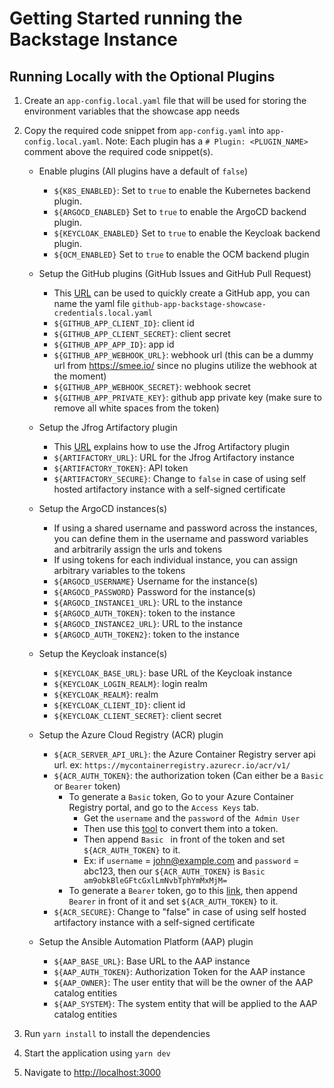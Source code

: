 # Getting Started running the Backstage Instance

## Running Locally with the Optional Plugins

1. Create an `app-config.local.yaml` file that will be used for storing the environment variables that the showcase app needs
2. Copy the required code snippet from `app-config.yaml` into `app-config.local.yaml`. Note: Each plugin has a `# Plugin: <PLUGIN_NAME>` comment above the required code snippet(s).
    - Enable plugins (All plugins have a default of `false`)
    
      - `${K8S_ENABLED}`: Set to `true` to enable the Kubernetes backend plugin.
      - `${ARGOCD_ENABLED}` Set to `true` to enable the ArgoCD backend plugin.
      - `${KEYCLOAK_ENABLED}` Set to `true` to enable the Keycloak backend plugin.
      - `${OCM_ENABLED}` Set to `true` to enable the OCM backend plugin
    
    - Setup the GitHub plugins (GitHub Issues and GitHub Pull Request)
    
      - This [URL](https://backstage.io/docs/integrations/github/github-apps) can be used to quickly create a GitHub app, you can name the yaml file `github-app-backstage-showcase-credentials.local.yaml`
      - `${GITHUB_APP_CLIENT_ID}`: client id
      - `${GITHUB_APP_CLIENT_SECRET}`: client secret
      - `${GITHUB_APP_APP_ID}`: app id
      - `${GITHUB_APP_WEBHOOK_URL}`: webhook url (this can be a dummy url from https://smee.io/ since no plugins utilize the webhook at the moment)
      - `${GITHUB_APP_WEBHOOK_SECRET}`: webhook secret
      - `${GITHUB_APP_PRIVATE_KEY}`: github app private key (make sure to remove all white spaces from the token)
    
    - Setup the Jfrog Artifactory plugin
    
      - This [URL](https://github.com/janus-idp/backstage-plugins/tree/main/plugins/jfrog-artifactory#getting-started) explains how to use the Jfrog Artifactory plugin
      - `${ARTIFACTORY_URL}`: URL for the Jfrog Artifactory instance
      - `${ARTIFACTORY_TOKEN}`: API token
      - `${ARTIFACTORY_SECURE}`: Change to `false` in case of using self hosted artifactory instance with a self-signed certificate
    
    - Setup the ArgoCD instances(s)
    
        - If using a shared username and password across the instances, you can define them in the username and password variables and arbitrarily assign the urls and tokens
        - If using tokens for each individual instance, you can assign arbitrary variables to the tokens
        - `${ARGOCD_USERNAME}` Username for the instance(s)
        - `${ARGOCD_PASSWORD}` Password for the instance(s)
        - `${ARGOCD_INSTANCE1_URL}`: URL to the instance
        - `${ARGOCD_AUTH_TOKEN}`: token to the instance
        - `${ARGOCD_INSTANCE2_URL}`: URL to the instance
        - `${ARGOCD_AUTH_TOKEN2}`: token to the instance
    
    - Setup the Keycloak instance(s)
    
        - `${KEYCLOAK_BASE_URL}`: base URL of the Keycloak instance
        - `${KEYCLOAK_LOGIN_REALM}`: login realm
        - `${KEYCLOAK_REALM}`: realm
        - `${KEYCLOAK_CLIENT_ID}`: client id
        - `${KEYCLOAK_CLIENT_SECRET}`: client secret
        
    - Setup the Azure Cloud Registry (ACR) plugin
        - `${ACR_SERVER_API_URL}`: the Azure Container Registry server api url. ex: `https://mycontainerregistry.azurecr.io/acr/v1/`
        - `${ACR_AUTH_TOKEN}`: the authorization token (Can either be a `Basic` or `Bearer` token)
          - To generate a `Basic` token, Go to your Azure Container Registry portal, and go to the `Access Keys` tab.
            - Get the `username` and the `password` of the` Admin User`
            - Then use this [tool](https://www.debugbear.com/basic-auth-header-generator) to convert them into a token.
            - Then append `Basic ` in front of the token and set `${ACR_AUTH_TOKEN}` to it.
            - Ex: if `username` = john@example.com and `password` = abc123, then our `${ACR_AUTH_TOKEN}` is `Basic am9obkBleGFtcGxlLmNvbTphYmMxMjM=`
          - To generate a `Bearer` token, go to this [link](https://learn.microsoft.com/en-us/azure/container-registry/container-registry-authentication?tabs=azure-cli), then append `Bearer` in front of it and set `${ACR_AUTH_TOKEN}` to it.
        - `${ACR_SECURE}`: Change to "false" in case of using self hosted artifactory instance with a self-signed certificate
    - Setup the Ansible Automation Platform (AAP) plugin
        - `${AAP_BASE_URL}`: Base URL to the AAP instance
        - `${AAP_AUTH_TOKEN}`: Authorization Token for the AAP instance
        - `${AAP_OWNER}`: The user entity that will be the owner of the AAP catalog entities
        - `${AAP_SYSTEM}`: The system entity that will be applied to the AAP catalog entities

3. Run `yarn install` to install the dependencies
4. Start the application using `yarn dev`
5. Navigate to <http://localhost:3000>
